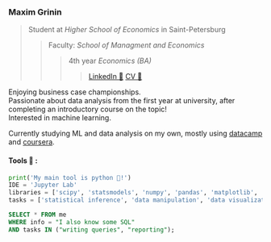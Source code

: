 ###  Maxim Grinin

> Student at *Higher School of Economics* in Saint-Petersburg
>> Faculty: *School of Managment and Economics*
>>> 4th year *Economics (BA)*
>>>> [LinkedIn 💼](https://www.linkedin.com/in/mkgrinin/) [CV 📃](https://www.dropbox.com/s/e3ci9s6xp4t8qsl/CV_Grinin_En.pdf?dl=0)

Enjoying business case championships.  
Passionate about data analysis from the first year at university, after completing an introductory course on the topic!  
Interested in machine learning. 

Currently studying ML and data analysis on my own, mostly using [datacamp](https://www.delacamp.com) and [coursera](https://www.coursera.org).

#### Tools 🔧 :

```python
print('My main tool is python 🐍!')
IDE = 'Jupyter Lab'
libraries = ['scipy', 'statsmodels', 'numpy', 'pandas', 'matplotlib', 'seaborn', 'scikit-learn', 'selenium', 'bs4']
tasks = ['statistical inference', 'data manipulation', 'data visualization', 'machine learning', 'web scarpping']
```
```sql
SELECT * FROM me
WHERE info = "I also know some SQL"
AND tasks IN ("writing queries", "reporting");
```

